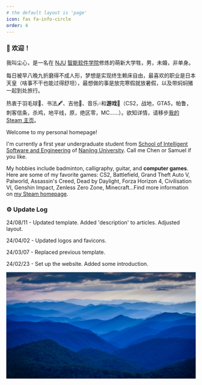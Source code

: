 ```yaml
---
# the default layout is 'page'
icon: fas fa-info-circle
order: 4
---
```


### 🥳 欢迎！

我叫尘心，是一名在 [NJU](https://www.nju.edu.cn/) [智能软件学院](https://ise.nju.edu.cn/)修炼的萌新大学牲，男，未婚，非单身。

每日被早八晚九折磨得不成人形，梦想是实现终生赖床自由，最喜欢的职业是日本天皇（啥事不干也能过得舒坦），最想做的事是放完寒假就放暑假，以及带焖焖猪一起到处旅行。

热衷于羽毛球🏸、书法🖋️、吉他🎸、音乐🎶和**游戏**🤩（CS2，战地，GTA5，帕鲁，刺客信条，杀鸡，地平线，原，绝区零，MC……）。欲知详情，请移步[我的 Steam 主页](https://steamcommunity.com/profiles/76561198819058885/)。

Welcome to my personal homepage!

I'm currently a first year undergraduate student from [School of Intelligent Software and Engineering](https://ise.nju.edu.cn/) of [Nanjing University](https://www.nju.edu.cn/). Call me Chen or Samuel if you like. 

My hobbies include badminton, calligraphy, guitar, and **computer games**. Here are some of my favorite games: CS2, Battlefield, Grand Theft Auto V, Palworld, Assassin's Creed, Dead by Daylight, Forza Horizon 4, Civilisation VI, Genshin Impact,  Zenless Zero Zone, Minecraft...Find more information on [my Steam homepage](https://steamcommunity.com/profiles/76561198819058885/).

### ⚙️ Update Log

24/08/11 - Updated template. Added 'description' to articles. Adjusted layout.

24/04/02 - Updated logos and favicons.

24/03/07 - Replaced previous template.

24/02/23 - Set up the website. Added some introduction.

![about](/assets/img/about.jpg)